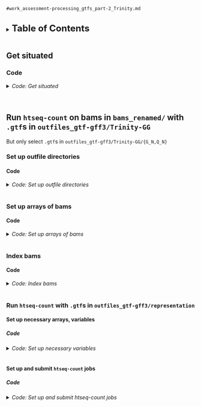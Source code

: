 
`#work_assessment-processing_gtfs_part-2_Trinity.md`
<br />
<br />

<details>
<summary><b><font size="+2">Table of Contents</font></b></summary>
<!-- MarkdownTOC -->

1. [Get situated](#get-situated)
    1. [Code](#code)
1. [Run `htseq-count` on bams in `bams_renamed/` with `.gtf`s in `outfiles_gtf-gff3/Trinity-GG`](#run-htseq-count-on-bams-in-bams_renamed-with-gtfs-in-outfiles_gtf-gff3trinity-gg)
    1. [Set up outfile directories](#set-up-outfile-directories)
        1. [Code](#code-1)
    1. [Set up arrays of bams](#set-up-arrays-of-bams)
        1. [Code](#code-2)
    1. [Index bams](#index-bams)
        1. [Code](#code-3)
    1. [Run `htseq-count` with `.gtf`s in `outfiles_gtf-gff3/representation`](#run-htseq-count-with-gtfs-in-outfiles_gtf-gff3representation)
        1. [Set up necessary arrays, variables](#set-up-necessary-arrays-variables)
            1. [Code](#code-4)
        1. [Set up and submit `htseq-count` jobs](#set-up-and-submit-htseq-count-jobs)
            1. [Code](#code-5)

<!-- /MarkdownTOC -->
</details>
<br />

<a id="get-situated"></a>
## Get situated
<a id="code"></a>
### Code
<details>
<summary><i>Code: Get situated</i></summary>

```bash
#!/bin/bash

# tmux new -s htseq
# tmux a -t htseq

transcriptome && 
    {
        cd "results/2023-0215/" \
            || echo "cd'ing failed; check on this..."
    }

source activate gff3_env
```
</details>
<br />
<br />

<a id="run-htseq-count-on-bams-in-bams_renamed-with-gtfs-in-outfiles_gtf-gff3trinity-gg"></a>
## Run `htseq-count` on bams in `bams_renamed/` with `.gtf`s in `outfiles_gtf-gff3/Trinity-GG`
But only select `.gtf`s in `outfiles_gtf-gff3/Trinity-GG/{G_N,Q_N}`

<a id="set-up-outfile-directories"></a>
### Set up outfile directories
<a id="code-1"></a>
#### Code
<details>
<summary><i>Code: Set up outfile directories</i></summary>

```bash
#!/bin/bash

for h in ./outfiles_htseq-count/Trinity-GG/G_N/filtered/locus; do
    if [[ ! -e "${h}" ]]; then
        mkdir -p ./outfiles_htseq-count/Trinity-GG/G_N/filtered/locus/err_out
    else
        echo "Directories present; skipping mkdir'ing of outfile directories"
    fi

    break
done

for h in ./outfiles_htseq-count/Trinity-GG/Q_N/filtered/locus; do
    if [[ ! -e "${h}" ]]; then
        mkdir -p ./outfiles_htseq-count/Trinity-GG/Q_N/filtered/locus/err_out
    else
        echo "Directories present; skipping mkdir'ing of outfile directories"
    fi

    break
done
```
</details>
<br />

<a id="set-up-arrays-of-bams"></a>
### Set up arrays of bams
<a id="code-2"></a>
#### Code
<details>
<summary><i>Code: Set up arrays of bams</i></summary>

```bash
#!/bin/bash

unset UT_prim_UMI
typeset -a UT_prim_UMI
while IFS=" " read -r -d $'\0'; do
    UT_prim_UMI+=( "${REPLY}" )
done < <(\
    find "bams_renamed/UT_prim_UMI" \
        -type l \
        -name "*.bam" \
        -print0 \
            | sort -z \
)
echo_test "${UT_prim_UMI[@]}"
echo "${#UT_prim_UMI[@]}"
echo "${UT_prim_UMI[*]}"
```
</details>
<br />

<a id="index-bams"></a>
### Index bams
<a id="code-3"></a>
#### Code
<details>
<summary><i>Code: Index bams</i></summary>

```bash
#!/bin/bash

for h in ./bams_renamed/UT_prim_UMI/*.bai; do
    if [[ ! -e "${h}" ]]; then
        ml SAMtools/1.16.1-GCC-11.2.0

        for i in "${UT_prim_UMI[@]}"; do
                echo "${i}"
                samtools index -@ "${SLURM_CPUS_ON_NODE}" "${i}"

            module purge SAMtools/1.16.1-GCC-11.2.0
        done
    else
        echo "Bam indices exist; skipping the running of samtools index"
    fi

    break
done
```
</details>
<br />

<a id="run-htseq-count-with-gtfs-in-outfiles_gtf-gff3representation"></a>
### Run `htseq-count` with `.gtf`s in `outfiles_gtf-gff3/representation`
<a id="set-up-necessary-arrays-variables"></a>
#### Set up necessary arrays, variables
<a id="code-4"></a>
##### Code
<details>
<summary><i>Code: Set up necessary variables</i></summary>

```bash
#!/bin/bash

f_gtf_G_N="${p_gtf}/G_N/filtered/locus/G1_mkc-4_gte-pctl-25.gtf"  # ls -1 "${f_gtf_G_N}"
f_gtf_Q_N="${p_gtf}/Q_N/filtered/locus/Q_mkc-4_gte-pctl-25.gtf"  # ls -1 "${f_gtf_Q_N}"
gtf=( "${f_gtf_G_N}" "${f_gtf_Q_N}" )
echo_test "${gtf[@]}"
echo "${#gtf[@]}"

job_name="run_htseq-count"  # echo "${job_name}"
threads=12  # echo "${threads}"

# echo_test "${UT_prim_UMI[@]}"
# echo "${#UT_prim_UMI[@]}"
```
</details>
<br />

<a id="set-up-and-submit-htseq-count-jobs"></a>
#### Set up and submit `htseq-count` jobs
<a id="code-5"></a>
##### Code
<details>
<summary><i>Code: Set up and submit htseq-count jobs</i></summary>

```bash
#!/bin/bash

#  Echo tests for calls to htseq-count ----------------------------------------
h=0
# for i in "strd-eq" "strd-rv"; do
for i in "strd-eq"; do
    for j in "${gtf[@]}"; do
        # i="strd-eq"  # echo "${i}"
        # j="${gtf[1]}"  # echo "${j}"

        #  -------------------------------------
        count_against="${j}"  # echo "${count_against}"
        outdir=$(
            echo "$(dirname "${count_against}")" \
                | sed 's/outfiles_gtf-gff3/outfiles_htseq-count/g'
        )  # echo "${outdir}"  # ., "${outdir}"
        outfile="${outdir}/$(basename "${count_against}" .gtf).hc-${i}.tsv"  # echo "${outfile}"
        err_out="${outdir}/err_out/$(basename "${outfile}" .tsv)"  # echo "${err_out}"  # ., "$(dirname "${err_out}")"


        #  -------------------------------------
        let h++
        iter="${h}"
        echo "        #  -------------------------------------"
        printf "        Iteration '%d'\n" "${iter}"

        echo """
        Running htseq-count
                    directory                                                   file
               out  $(dirname ${outfile})          $(basename ${outfile})
            stdout  $(dirname ${err_out})  $(basename ${err_out}).stdout.txt
            stderr  $(dirname ${err_out})  $(basename ${err_out}).stderr.txt
        """

        if [[ "${i}" == "strd-eq" ]]; then
            hc_strd="yes"  # echo "${hc_strd}"
        elif [[ "${i}" == "strd-op" ]]; then
            hc_strd="reverse"  # echo "${hc_strd}"
        fi


        #  -------------------------------------
        echo """
        sbatch \\
            --job-name=${job_name} \\
            --nodes=1 \\
            --cpus-per-task=${threads} \\
            --error=${err_out}.%A.stderr.txt \\
            --output=${err_out}.%A.stdout.txt \\
            htseq-count \\
                --order \"pos\" \\
                --stranded \"${hc_strd}\" \\
                --nonunique \"none\" \\
                --type \"locus\" \\
                --idattr \"id\" \\
                --nprocesses ${threads} \\
                --counts_output \"${out}\" \\
                --with-header \\
                ${UT_prim_UMI[*]} \\
                \"${count_against}\"
        """
    done
done


#  Actual calls to htseq-count ------------------------------------------------
h=0
# for i in "strd-eq" "strd-rv"; do
for i in "strd-eq"; do
    for j in "${gtf[@]}"; do
        # i="strd-eq"  # echo "${i}"
        # j="${gtf[1]}"  # echo "${j}"

        #  -------------------------------------
        count_against="${j}"  # echo "${count_against}"
        outdir=$(
            echo "$(dirname "${count_against}")" \
                | sed 's/outfiles_gtf-gff3/outfiles_htseq-count/g'
        )  # echo "${outdir}"  # ., "${outdir}"
        outfile="${outdir}/$(basename "${count_against}" .gtf).hc-${i}.tsv"  # echo "${outfile}"
        err_out="${outdir}/err_out/$(basename "${outfile}" .tsv)"  # echo "${err_out}"  # ., "$(dirname "${err_out}")"


        #  -------------------------------------
        let h++
        iter="${h}"
        echo "        #  -------------------------------------"
        printf "        Iteration '%d'\n" "${iter}"

        echo """
        Running htseq-count
                    directory                                                   file
               out  $(dirname ${outfile})          $(basename ${outfile})
            stdout  $(dirname ${err_out})  $(basename ${err_out}).stdout.txt
            stderr  $(dirname ${err_out})  $(basename ${err_out}).stderr.txt
        """

        if [[ "${i}" == "strd-eq" ]]; then
            hc_strd="yes"  # echo "${hc_strd}"
        elif [[ "${i}" == "strd-op" ]]; then
            hc_strd="reverse"  # echo "${hc_strd}"
        fi


        #  -------------------------------------
        echo """
        sbatch \\
            --job-name=${job_name} \\
            --nodes=1 \\
            --cpus-per-task=${threads} \\
            --error=${err_out}.%A.stderr.txt \\
            --output=${err_out}.%A.stdout.txt \\
            htseq-count \\
                --order \"pos\" \\
                --stranded \"${hc_strd}\" \\
                --nonunique \"none\" \\
                --type \"locus\" \\
                --idattr \"id\" \\
                --nprocesses ${threads} \\
                --counts_output \"${out}\" \\
                --with-header \\
                ${UT_prim_UMI[*]} \\
                \"${count_against}\"

        """

        sbatch \
            --job-name=${job_name} \
            --nodes=1 \
            --cpus-per-task=${threads} \
            --error=${err_out}.%A.stderr.txt \
            --output=${err_out}.%A.stdout.txt \
            htseq-count \
                --order "pos" \
                --stranded "${hc_strd}" \
                --nonunique "none" \
                --type "locus" \
                --idattr "id" \
                --nprocesses ${threads} \
                --counts_output "${out}" \
                --with-header \
                ${UT_prim_UMI[*]} \
                "${count_against}"
        
        sleep 0.5
    done
done
```
</details>
<br />
